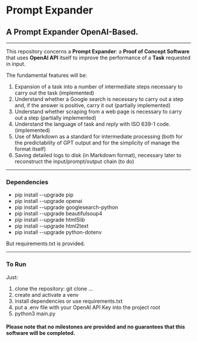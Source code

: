 # Prompt Expander

## A Prompt Expander OpenAI-Based.

---

This repository concerns a **Prompt Expander**: a **Proof of Concept Software** that uses **OpenAI API** itself to improve the performance of a **Task** requested in input.

The fundamental features will be:
1) Expansion of a task into a number of intermediate steps necessary to carry out the task (implemented)
2) Understand whether a Google search is necessary to carry out a step and, if the answer is positive, carry it out (partially implemented)
3) Understand whether scraping from a web page is necessary to carry out a step (partially implemented)
4) Understand the language of task and reply with ISO 639-1 code. (implemented)
5) Use of Markdown as a standard for intermediate processing (both for the predictability of GPT output and for the simplicity of manage the format itself)
6) Saving detailed logs to disk (in Markdown format), necessary later to reconstruct the input/prompt/output chain (to do)

---

### Dependencies
- pip install --upgrade pip
- pip install --upgrade openai
- pip install --upgrade googlesearch-python
- pip install --upgrade beautifulsoup4
- pip install --upgrade html5lib
- pip install --upgrade html2text
- pip install --upgrade python-dotenv

But requirements.txt is provided.

---

### To Run
Just:
1) clone the repository: git clone ...
2) create and activate a venv
3) install dependencies or use requirements.txt
4) put a .env file with your OpenAI API Key into the project root
5) python3 main.py


#### Please note that no milestones are provided and no guarantees that this software will be completed.
